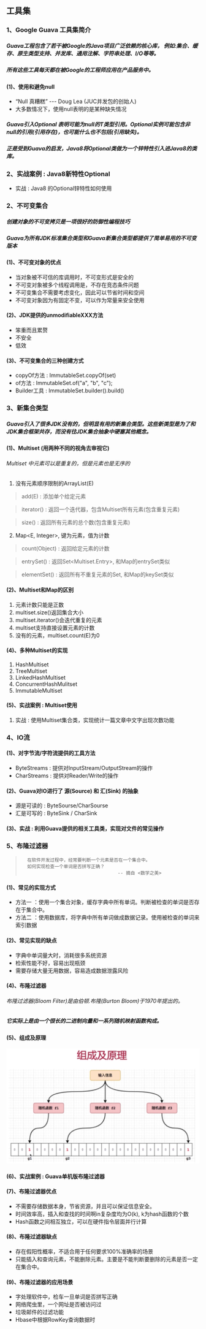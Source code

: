 ## 工具集

### 1、Google Guava 工具集简介

##### Guava工程包含了若干被Google的Java项目广泛依赖的核心库， 例如:集合、缓存、原生类型支持、并发库、通用注解、字符串处理、I/O等等。
##### 所有这些工具每天都在被Google的工程师应用在产品服务中。

#### (1)、使用和避免null
* “Null 真糟糕” --- Doug Lea (JUC并发包的创始人)
* 大多数情况下，使用null表明的是某种缺失情况

##### Guava引入Optional<T> 表明可能为null的T类型引用。Optional实例可能包含非null的引用(引用存在)，也可能什么也不包括(引用缺失)。
##### 正是受到Guava的启发，Java8将Optional类做为一个锌特性引入进Java8的类库。


### 2、实战案例 : Java8新特性Optional
* 实战 : Java8 的Optional锌特性如何使用


### 2、不可变集合

##### 创建对象的不可变拷贝是一项很好的防御性编程技巧
##### Guava为所有JDK标准集合类型和Guava新集合类型都提供了简单易用的不可变版本

#### (1)、不可变对象的优点
* 当对象被不可信的库调用时，不可变形式是安全的
* 不可变对象被多个线程调用是，不存在竞态条件问题
* 不可变集合不需要考虑变化，因此可以节省时间和空间
* 不可变对象因为有固定不变，可以作为常量来安全使用

#### (2)、JDK提供的unmodifiableXXX方法
* 笨重而且累赘
* 不安全
* 低效

#### (3)、不可变集合的三种创建方式
* copyOf方法 : ImmutableSet.copyOf(set)
* of方法 : ImmutableSet.of("a", "b", "c");
* Builder工具 : ImmutableSet.builder().build()


### 3、新集合类型

##### Guava引入了很多JDK没有的，但明显有用的新集合类型。这些新类型是为了和JDK集合框架共存，而没有往JDK集合抽象中硬塞其他概念。

#### (1)、Multiset (用两种不同的视角去审视它)

###### Multiset 中元素可以是重复的，但是元素也是无序的

1. 没有元素顺序限制的ArrayList(E)
> add(E) : 添加单个给定元素

> iterator() : 返回一个迭代器，包含Multiset所有元素(包含重复元素)

> size() : 返回所有元素的总个数(包含重复元素)

2. Map<E, Integer>, 键为元素，值为计数
> count(Object) : 返回给定元素的计数

> entrySet()  : 返回Set<Multiset.Entry<E>>, 和Map的entrySet类似

> elementSet() : 返回所有不重复元素的Set<E>, 和Map的keySet类似

#### (2)、Multiset和Map的区别

1. 元素计数只能是正数
2. multiset.size()返回集合大小
3. multiset.iterator()会迭代重复的元素
4. multiset支持直接设置元素的计数
5. 没有的元素，multiset.count(E)为0

#### (4)、多种Multiset的实现
1. HashMultiset
2. TreeMultiset
3. LinkedHashMultiset
4. ConcurrentHashMulitset
5. ImmutableMultiset

#### (5)、实战案例 : Multiset使用
1. 实战 : 使用Multiset集合类，实现统计一篇文章中文字出现次数功能


### 4、IO流
#### (1)、对字节流/字符流提供的工具方法
* ByteStreams : 提供对InputStream/OutputStream的操作
* CharStreams : 提供对Reader/Write的操作

#### (2)、Guava对IO进行了 源(Source) 和 汇(Sink) 的抽象
* 源是可读的 : ByteSourse/CharSourse
* 汇是可写的 : ByteSink / CharSink

#### (3)、实战 : 利用Guava提供的相关工具类，实现对文件的常见操作


### 5、布隆过滤器
>       在软件开发过程中，经常要判断一个元素是否在一个集合中。
>       如何实现检查一个单词是否拼写正确？
>                                        -- 摘自 <数学之美>

#### (1)、常见的实现方式

- 方法一 ：使用一个集合对象，缓存字典中所有单词。判断被检查的单词是否存在于集合中。
- 方法二 ：使用数据库，将字典中所有单词做成数据记录。使用被检查的单词来索引数据

#### (2)、常见实现的缺点
- 字典中单词量大时，消耗很多系统资源
- 检索性能不好，容易出现瓶颈
- 需要存储大量无用数据，容易造成数据泄露风险

#### (4)、布隆过滤器
###### 布隆过滤器(Bloom Filter)是由伯顿.布隆(Burton Bloom)于1970年提出的。
##### 它实际上是由一个很长的二进制向量和一系列随机映射函数构成。

#### (5)、组成及原理
![avator](image/bulongguolvqi.jpg)

#### (6)、实战案例 : Guava单机版布隆过滤器

#### (7)、布隆过滤器优点
- 不需要存储数据本身，节省资源，并且可以保证信息安全。
- 时间效率高，插入和查找的时间啊in复杂度均为O(k), k为hash函数的个数
- Hash函数之间相互独立，可以在硬件指令层面并行计算

#### (8)、布隆过滤器缺点
- 存在假阳性概率，不适合用于任何要求100%准确率的场景
- 只能插入和查询元素，不能删除元素。主要是不能判断要删除的元素是否一定在集合中。

#### (9)、布隆过滤器的应用场景
- 字处理软件中，检车一旦单词是否拼写正确
- 网络爬虫里，一个网址是否被访问过
- 垃圾邮件的过滤功能
- Hbase中根据RowKey查询数据时